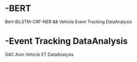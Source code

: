 # -BERT
Bert-BiLSTM-CRF-NER &amp;&amp;  Vehicle Event Tracking DataAnalysis
# -Event Tracking DataAnalysis
GAC Aion Vehicle ET DataAnalysis
